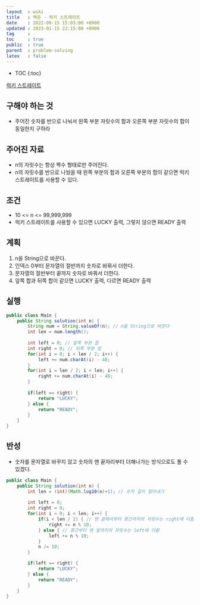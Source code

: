 ```yaml
---
layout  : wiki
title   : 백준 - 럭키 스트레이트
date    : 2022-09-15 15:03:00 +0900
updated : 2023-01-15 22:15:00 +0900
tag     : 
toc     : true
public  : true
parent  : problem-solving
latex   : false
---
```


* TOC
{:toc}

[럭키 스트레이트](https://www.acmicpc.net/problem/18406)

## 구해야 하는 것
- 주어진 숫자를 반으로 나눠서 왼쪽 부분 자릿수의 합과 오른쪽 부분 자릿수의 합이 동일한지 구하라

## 주어진 자료
- n의 자릿수는 항상 짝수 형태로만 주어진다.
- n의 자릿수를 반으로 나눴을 때 왼쪽 부분의 합과 오른쪽 부분의 합이 같으면 럭키 스트레이트를 사용할 수 있다.

## 조건
- 10 <= n <= 99,999,999
- 럭키 스트레이트를 사용할 수 있으면 LUCKY 출력, 그렇지 않으면 READY 출력

## 계획
1. n을 String으로 바꾼다.
2. 인덱스 0부터 문자열의 절반까지 숫자로 바꿔서 더한다.
3. 문자열의 절반부터 끝까지 숫자로 바꿔서 더한다.
4. 앞쪽 합과 뒤쪽 합이 같으면 LUCKY 출력, 다르면 READY 출력

## 실행
```java
public class Main {
    public String solution(int n) {
        String num = String.valueOf(n); // n을 String으로 바꾼다
        int len = num.length();
        
        int left = 0; // 앞쪽 부분 합
        int right = 0; // 뒤쪽 부분 앞
        for(int i = 0; i < len / 2; i++) {
            left += num.charAt(i) - 48;
        }
        for(int i = len / 2; i < len; i++) {
            right += num.charAt(i) - 48;
        }
        
        if(left == right) {
            return "LUCKY";
        } else {
            return "READY";
        }
    }
}
```

## 반성
- 숫자를 문자열로 바꾸지 않고 숫자의 맨 끝자리부터 더해나가는 방식으로도 풀 수 있겠다.
```java
public class Main {
    public String solution(int n) {
        int len = (int)(Math.log10(n)+1); // 숫자 길이 알아내기
        
        int left = 0;
        int right = 0;
        for(int i = 0; i < len; i++) {
            if(i < len / 2) { // 맨 끝에서부터 중간까지의 자릿수는 right에 더함
                right += n % 10;
            } else { // 중간부터 맨 앞까지의 자릿수는 left에 더함
                left += n % 10;
            }
            n /= 10;
        }

        if(left == right) {
            return "LUCKY";
        } else {
            return "READY";
        }
    }
}
```
